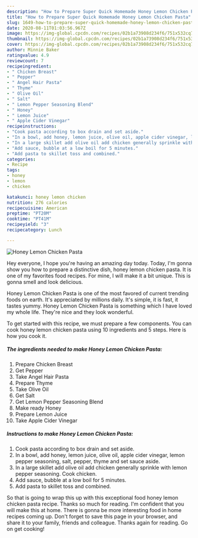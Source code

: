 ```yaml
---
description: "How to Prepare Super Quick Homemade Honey Lemon Chicken Pasta"
title: "How to Prepare Super Quick Homemade Honey Lemon Chicken Pasta"
slug: 1649-how-to-prepare-super-quick-homemade-honey-lemon-chicken-pasta
date: 2020-08-11T01:03:56.967Z
image: https://img-global.cpcdn.com/recipes/02b1a73908d234f6/751x532cq70/honey-lemon-chicken-pasta-recipe-main-photo.jpg
thumbnail: https://img-global.cpcdn.com/recipes/02b1a73908d234f6/751x532cq70/honey-lemon-chicken-pasta-recipe-main-photo.jpg
cover: https://img-global.cpcdn.com/recipes/02b1a73908d234f6/751x532cq70/honey-lemon-chicken-pasta-recipe-main-photo.jpg
author: Minnie Baker
ratingvalue: 4.9
reviewcount: 7
recipeingredient:
- " Chicken Breast"
- " Pepper"
- " Angel Hair Pasta"
- " Thyme"
- " Olive Oil"
- " Salt"
- " Lemon Pepper Seasoning Blend"
- " Honey"
- " Lemon Juice"
- " Apple Cider Vinegar"
recipeinstructions:
- "Cook pasta according to box drain and set aside."
- "In a bowl, add honey, lemon juice, olive oil, apple cider vinegar, lemon pepper seasoning, salt, pepper, thyme and set sauce aside."
- "In a large skillet add olive oil add chicken generally sprinkle with lemon pepper seasoning. Cook chicken."
- "Add sauce, bubble at a low boil for 5 minutes."
- "Add pasta to skillet toss and combined."
categories:
- Recipe
tags:
- honey
- lemon
- chicken

katakunci: honey lemon chicken 
nutrition: 276 calories
recipecuisine: American
preptime: "PT20M"
cooktime: "PT41M"
recipeyield: "3"
recipecategory: Lunch

---
```



![Honey Lemon Chicken Pasta](https://img-global.cpcdn.com/recipes/02b1a73908d234f6/751x532cq70/honey-lemon-chicken-pasta-recipe-main-photo.jpg)

Hey everyone, I hope you're having an amazing day today. Today, I'm gonna show you how to prepare a distinctive dish, honey lemon chicken pasta. It is one of my favorites food recipes. For mine, I will make it a bit unique. This is gonna smell and look delicious.



Honey Lemon Chicken Pasta is one of the most favored of current trending foods on earth. It's appreciated by millions daily. It's simple, it is fast, it tastes yummy. Honey Lemon Chicken Pasta is something which I have loved my whole life. They're nice and they look wonderful.


To get started with this recipe, we must prepare a few components. You can cook honey lemon chicken pasta using 10 ingredients and 5 steps. Here is how you cook it.

<!--inarticleads1-->

##### The ingredients needed to make Honey Lemon Chicken Pasta:

1. Prepare  Chicken Breast
1. Get  Pepper
1. Take  Angel Hair Pasta
1. Prepare  Thyme
1. Take  Olive Oil
1. Get  Salt
1. Get  Lemon Pepper Seasoning Blend
1. Make ready  Honey
1. Prepare  Lemon Juice
1. Take  Apple Cider Vinegar




<!--inarticleads2-->

##### Instructions to make Honey Lemon Chicken Pasta:

1. Cook pasta according to box drain and set aside.
1. In a bowl, add honey, lemon juice, olive oil, apple cider vinegar, lemon pepper seasoning, salt, pepper, thyme and set sauce aside.
1. In a large skillet add olive oil add chicken generally sprinkle with lemon pepper seasoning. Cook chicken.
1. Add sauce, bubble at a low boil for 5 minutes.
1. Add pasta to skillet toss and combined.




So that is going to wrap this up with this exceptional food honey lemon chicken pasta recipe. Thanks so much for reading. I'm confident that you will make this at home. There is gonna be more interesting food in home recipes coming up. Don't forget to save this page in your browser, and share it to your family, friends and colleague. Thanks again for reading. Go on get cooking!
